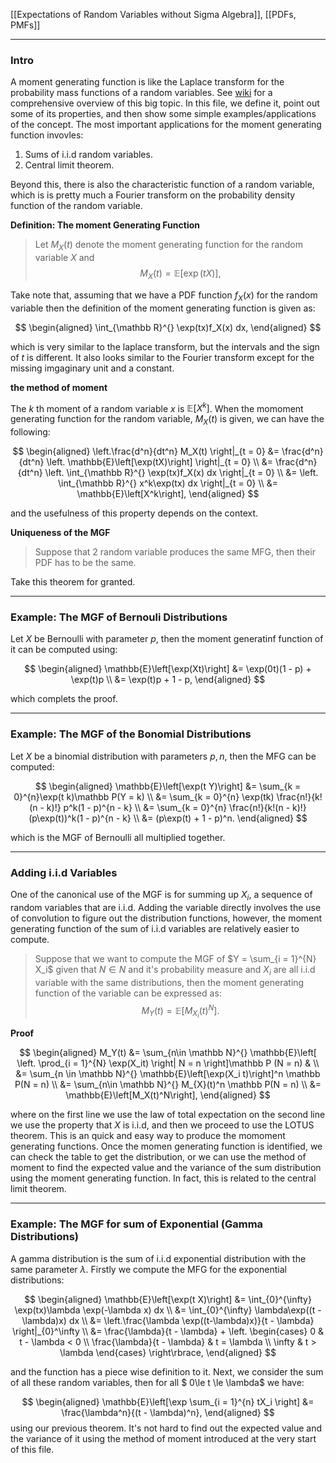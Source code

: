 [[Expectations of Random Variables without Sigma Algebra]], [[PDFs, PMFs]]

---
### **Intro**

A moment generating function is like the Laplace transform for the probability mass functions of a random variables. See [wiki](https://en.wikipedia.org/wiki/Moment-generating_function) for a comprehensive overview of this big topic. In this file, we define it, point out some of its properties, and then show some simple examples/applications of the concept. The most important applications for the moment generating function invovles: 
1. Sums of i.i.d random variables. 
2. Central limit theorem. 

Beyond this, there is also the characteristic function of a random variable, which is is pretty much a Fourier transform on the probability density function of the random variable. 

**Definition: The moment Generating Function**

> Let $M_X(t)$ denote the moment generating function for the random variable $X$ and
> $$
> M_X(t) = \mathbb{E}\left[\exp(t X)\right], 
> $$

Take note that, assuming that we have a PDF function $f_X(x)$ for the random variable then the definition of the moment generating function is given as: 

$$
\begin{aligned}
    \int_{\mathbb R}^{} \exp(tx)f_X(x) dx, 
\end{aligned}
$$

which is very similar to the laplace transform, but the intervals and the sign of $t$ is different. It also looks similar to the Fourier transform except for the missing imgaginary unit and a constant. 

**the method of moment**

The $k$ th moment of a random variable $x$ is $\mathbb{E}\left[X^k\right]$. When the momoment generating function for the random variable, $M_X(t)$ is given, we can have the following: 

$$
\begin{aligned}
    \left.\frac{d^n}{dt^n}
    M_X(t) \right|_{t = 0}
    &= 
    \frac{d^n}{dt^n}
    \left.
    \mathbb{E}\left[\exp(tX)\right]
    \right|_{t = 0}
    \\
    &= 
    \frac{d^n}{dt^n}
    \left. 
        \int_{\mathbb R}^{} 
        \exp(tx)f_X(x)
        dx
    \right|_{t = 0}
    \\
    &= 
    \left. 
        \int_{\mathbb R}^{} 
            x^k\exp(tx)
        dx
    \right|_{t = 0}
    \\
    &= 
    \mathbb{E}\left[X^k\right], 
\end{aligned}
$$

and the usefulness of this property depends on the context. 

**Uniqueness of the MGF**

> Suppose that 2 random variable produces the same MFG, then their PDF has to be the same. 

Take this theorem for granted. 

---
### **Example: The MGF of Bernouli Distributions**

Let $X$ be Bernoulli with parameter $p$, then the moment generatinf function of it can be computed using: 

$$
\begin{aligned}
    \mathbb{E}\left[\exp(Xt)\right] &= 
    \exp(0t)(1 - p) + \exp(t)p
    \\
    &= 
    \exp(t)p  + 1 - p, 
\end{aligned}
$$

which complets the proof. 

---
### **Example: The MGF of the Bonomial Distributions**

Let $X$ be a binomial distribution with parameters $p,n$, then the MFG can be computed: 

$$
\begin{aligned}
    \mathbb{E}\left[\exp(t Y)\right] &= 
    \sum_{k = 0}^{n}\exp(t k)\mathbb P(Y = k)
    \\
    &= \sum_{k = 0}^{n}
        \exp(tk) \frac{n!}{k!(n - k)!} p^k(1 - p)^{n - k}
    \\
    &= \sum_{k = 0}^{n}
        \frac{n!}{k!(n - k)!}(p\exp(t))^k(1 - p)^{n - k}
    \\
    &= (p\exp(t) + 1 - p)^n. 
\end{aligned}
$$

which is the MGF of Bernoulli all multiplied together. 

---
### **Adding i.i.d Variables**

One of the canonical use of the MGF is for summing up $X_i$, a sequence of random variables that are i.i.d. Adding the variable directly involves the use of convolution to figure out the distribution functions, however, the moment generating function of the sum of i.i.d variables are relatively easier to compute. 

> Suppose that we want to compute the MGF of $Y = \sum_{i = 1}^{N} X_i$ given that $N \in N$ and it's probability measure and $X_i$ are all i.i.d variable with the same distributions, then the moment generating function of the variable can be expressed as: 
> $$ M_Y(t) = \mathbb{E}\left[M_{X_i}(t)^N\right].$$

**Proof**

$$
\begin{aligned}
    M_Y(t) &= 
    \sum_{n\in \mathbb N}^{}
        \mathbb{E}\left[
            \left.
            \prod_{i = 1}^{N} \exp(X_it)
            \right|
            N = n
        \right]\mathbb P (N = n) &
    \\
    &= 
    \sum_{n \in \mathbb N}^{}
        \mathbb{E}\left[\exp(X_i t)\right]^n \mathbb P(N = n)
    \\
    &=
    \sum_{n\in \mathbb N}^{} M_{X}(t)^n 
    \mathbb P(N = n)
    \\
    &= 
    \mathbb{E}\left[M_X(t)^N\right], 
\end{aligned}
$$

where on the first line we use the law of total expectation on the second line we use the property that $X$ is i.i.d, and then we proceed to use the LOTUS theorem. This is an quick and easy way to produce the momoment generating functions. Once the momen generating function is identified, we can check the table to get the distribution, or we can use the method of moment to find the expected value and the variance of the sum distribution using the moment generating function. In fact, this is related to the central limit theorem. 


---
### **Example: The MGF for sum of Exponential (Gamma Distributions)**

A gamma distribution is the sum of i.i.d exponential distribution with the same parameter $\lambda$. Firstly we compute the MFG for the exponential distributions: 

$$
\begin{aligned}
    \mathbb{E}\left[\exp(t X)\right] &= 
    \int_{0}^{\infty} 
    \exp(tx)\lambda \exp(-\lambda x)
    dx
    \\
    &= 
    \int_{0}^{\infty} 
        \lambda\exp((t - \lambda)x)
    dx 
    \\
    &= 
    \left.\frac{\lambda \exp((t-\lambda)x)}{t - \lambda}
    \right|_{0}^\infty
    \\
    &= 
    \frac{\lambda}{t - \lambda}
    + 
    \left.
    \begin{cases}
        0 & t - \lambda < 0
        \\
        \frac{\lambda}{t - \lambda}  & t = \lambda
        \\
        \infty & t > \lambda
    \end{cases}
    \right\rbrace, 
\end{aligned}
$$

and the function has a piece wise definition to it. Next, we consider the sum of all these random variables, then for all $ 0\le t \le \lambda$ we have: 

$$
\begin{aligned}
    \mathbb{E}\left[\exp
    \sum_{i = 1}^{n}
        tX_i
    \right]
    &= 
    \frac{\lambda^n}{(t - \lambda)^n}, 
\end{aligned}
$$
using our previous theorem. It's not hard to find out the expected value and the variance of it using the method of moment introduced at the very start of this file. 



